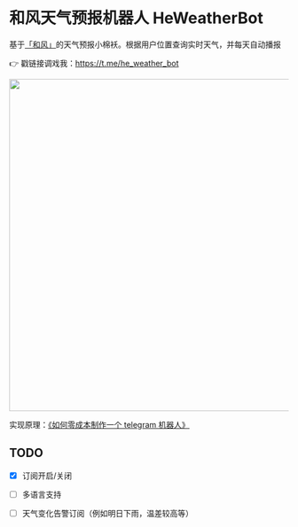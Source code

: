 # 和风天气预报机器人 HeWeatherBot

基于[「和风」](https://www.qweather.com/)的天气预报小棉袄。根据用户位置查询实时天气，并每天自动播报

👉 戳链接调戏我：https://t.me/he_weather_bot  

<img src="https://raw.githubusercontent.com/daya0576/he_weather_bot/master/img/2021-02-21%2015-49-06.gifcask.2021-02-21%2017_20_45.gif" width="600">

实现原理：[《如何零成本制作一个 telegram 机器人》](https://changchen.me/blog/20210221/buld-telegram-bot-from-scratch/)

## TODO

- [x] 订阅开启/关闭
- [ ] 多语言支持
- [ ] 天气变化告警订阅（例如明日下雨，温差较高等）

